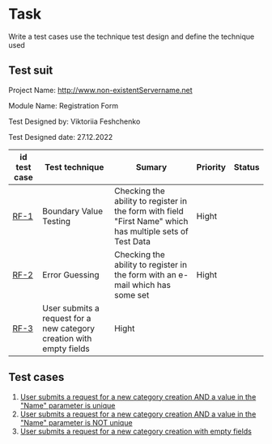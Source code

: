 
# Task



Write a test cases  use the technique test design and define the technique used


## Test suit



Project Name:	http://www.non-existentServername.net

Module Name:	 Registration Form 

Test Designed by:	Viktoriia Feshchenko

Test Designed date:	27.12.2022

id test case | Test technique | Sumary | Priority | Status
--- | --- | --- | --- | ---
[RF-1](https://drive.google.com/file/d/15qVcBZDcgRyL9-evuQ9ziohas_ZgOkLW/view?usp=share_link) | Boundary Value Testing | Checking the ability to register in the form with field "First Name" which has multiple sets of Test Data			| Hight | 
[RF-2](https://drive.google.com/file/d/1jTfh3pxEEO-z71SuteecRZCVhrN3HG-E/view?usp=share_link) | Error Guessing | Checking the ability to register in the form with an e-mail which has some set | Hight | 
[RF-3](https://docs.google.com/spreadsheets/d/1_6jp2GRhWapj2tCie9XGnEAu0N8MJsADe3dRVkV2P0c/edit?usp=share_link) | User submits a request for a new category creation with empty fields	| Hight | 

## Test cases


1. [User submits a request for a new category creation AND a value in the "Name" parameter is unique](https://docs.google.com/spreadsheets/d/1Equ1_ZE7_XS94r97fK_vtRb6F1Vwp1EA_jpILSB8KpQ/edit?usp=share_link)
2. [User submits a request for a new category creation AND a value in the "Name" parameter is NOT unique](https://docs.google.com/spreadsheets/d/1A4_1YmPT6nyxgdgDHW3Ql4ZLM1kaaR3gQkU81QL5DO8/edit?usp=share_link)
3. [User submits a request for a new category creation with empty fields](https://docs.google.com/spreadsheets/d/1_6jp2GRhWapj2tCie9XGnEAu0N8MJsADe3dRVkV2P0c/edit?usp=share_link)